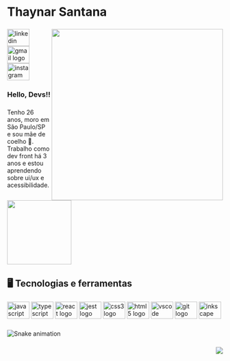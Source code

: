 <h1 align="left">Thaynar Santana</h1>

###
<img align="right" height="400" src="https://github.com/ThayLoft/images/blob/main/Captura%20de%20Tela%202022-06-14%20a%CC%80s%2021.11.39.png?raw=true"  />

###
<div align="left">
  <a href="https://www.linkedin.com/in/thaynar-santana/" target="_blank">
    <img src="https://raw.githubusercontent.com/maurodesouza/profile-readme-generator/master/src/assets/icons/social/linkedin/default.svg" width="52" height="40" alt="linkedin logo"  />
  </a>
  <a href="thaynar.santana@loft.com.br" target="_blank">
    <img src="https://raw.githubusercontent.com/maurodesouza/profile-readme-generator/master/src/assets/icons/social/gmail/default.svg" width="52" height="40" alt="gmail logo"  />
  </a>
  <a href="https://www.instagram.com/thaynarsantana/" target="_blank">
    <img src="https://raw.githubusercontent.com/maurodesouza/profile-readme-generator/master/src/assets/icons/social/instagram/default.svg" width="52" height="40" alt="instagram logo"  />
  </a>
</div>

###
<h3 align="left">Hello, Devs!!</h3>

###
<p align="left">Tenho 26 anos, moro em São Paulo/SP e sou mãe de coelho 🐰. Trabalho como dev front há 3 anos e estou aprendendo sobre ui/ux e acessibilidade.</p>

###
<div align="left">
  <img height="150" src="https://64.media.tumblr.com/c3c1983d1052a3835c4eb85e879f6515/tumblr_n6jy09xhWb1qdnrero2_400.gifv"  />
</div>

###
<h2 align="left">🖥️  Tecnologias e ferramentas</h2>

###
<div align="left">
  <img src="https://cdn.jsdelivr.net/gh/devicons/devicon/icons/javascript/javascript-original.svg" height="40" width="52" alt="javascript logo"  />
  <img src="https://cdn.jsdelivr.net/gh/devicons/devicon/icons/typescript/typescript-original.svg" height="40" width="52" alt="typescript logo"  />
  <img src="https://cdn.jsdelivr.net/gh/devicons/devicon/icons/react/react-original.svg" height="40" width="52" alt="react logo"  />
  <img src="https://cdn.jsdelivr.net/gh/devicons/devicon/icons/jest/jest-plain.svg" height="40" width="52" alt="jest logo"  />
  <img src="https://cdn.jsdelivr.net/gh/devicons/devicon/icons/css3/css3-original.svg" height="40" width="52" alt="css3 logo"  />
  <img src="https://cdn.jsdelivr.net/gh/devicons/devicon/icons/html5/html5-original.svg" height="40" width="52" alt="html5 logo"  />
  <img src="https://cdn.jsdelivr.net/gh/devicons/devicon/icons/vscode/vscode-original.svg" height="40" width="52" alt="vscode logo"  />
  <img src="https://cdn.jsdelivr.net/gh/devicons/devicon/icons/git/git-original.svg" height="40" width="52" alt="git logo"  />
  <img src="https://cdn.jsdelivr.net/gh/devicons/devicon/icons/inkscape/inkscape-original.svg" height="40" width="52" alt="inkscape logo"  />
</div>

###
![Snake animation](https://github.com/ThayLoft/ThayLoft/blob/output/github-contribution-grid-snake.svg)


###
<div align="right">
  <img src="https://visitor-badge.laobi.icu/badge?page_id=ThayLoft.ThayLoft&left_color=blue&right_color=blueviolet"  />
</div>

###
